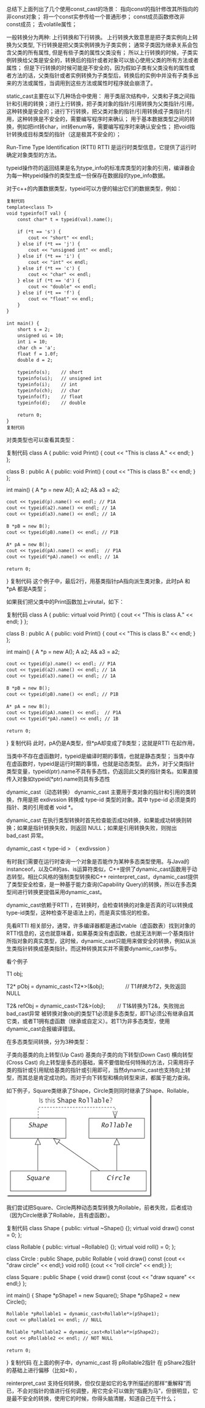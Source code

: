 总结下上面列出了几个使用const_cast的场景：
指向const的指针修改其所指向的非const对象；
将一个const实参传给一个普通形参；
const成员函数修改非const成员；
去volatile属性；

一般转换分为两种: 上行转换和下行转换。
上行转换大致意思是把子类实例向上转换为父类型, 下行转换是把父类实例转换为子类实例；
通常子类因为继承关系会包含父类的所有属性, 但是有些子类的属性父类没有；
所以上行转换的时候，子类实例转换给父类是安全的，转换后的指针或者对象可以放心使用父类的所有方法或者属性；
但是下行转换的时候可能是不安全的，因为假如子类有父类没有的属性或者方法的话，父类指针或者实例转换为子类型后，转换后的实例中并没有子类多出来的方法或属性，当调用到这些方法或属性时程序就会崩溃了。

static_cast主要在以下几种场合中使用：
用于类层次结构中，父类和子类之间指针和引用的转换；进行上行转换，把子类对象的指针/引用转换为父类指针/引用，这种转换是安全的；进行下行转换，把父类对象的指针/引用转换成子类指针/引用，这种转换是不安全的，需要编写程序时来确认；
用于基本数据类型之间的转换，例如把int转char，int转enum等，需要编写程序时来确认安全性；
把void指针转换成目标类型的指针（这是极其不安全的）；


Run-Time Type Identification (RTTI)
RTTI 是运行时类型信息，它提供了运行时确定对象类型的方法。



typeid操作符的返回结果是名为type_info的标准库类型的对象的引用，编译器会为每一种typeid操作的类型生成一份保存在数据段的type_info数据。

对于c++的内置数据类型，typeid可以方便的输出它们的数据类型，例如：
```
复制代码
template<class T>
void typeinfo(T val) {
    const char* t = typeid(val).name();

    if (*t == 's') {
        cout << "short" << endl;
    } else if (*t == 'j') {
        cout << "unsigned int" << endl;
    } else if (*t == 'i') {
        cout << "int" << endl;
    } else if (*t == 'c') {
        cout << "char" << endl;
    } else if (*t == 'd') {
        cout << "double" << endl;
    } else if (*t == 'f') {
        cout << "float" << endl;
    }
}

int main() {
    short s = 2;
    unsigned ui = 10;
    int i = 10;
    char ch = 'a';
    float f = 1.0f;
    double d = 2;

    typeinfo(s);    // short
    typeinfo(ui);   // unsigned int
    typeinfo(i);    // int
    typeinfo(ch);   // char
    typeinfo(f);    // float
    typeinfo(d);    // double

    return 0;
}
复制代码
```


对类类型也可以查看其类型：

复制代码
class A {
public:
    void Print() { cout << "This is class A." << endl; }
};

class B : public A {
public:
    void Print() { cout << "This is class B." << endl; }
};

int main() {
    A *p = new A();
    A a2;
    A& a3 = a2;

    cout << typeid(p).name() << endl; // P1A
    cout << typeid(a2).name() << endl; // 1A
    cout << typeid(a3).name() << endl; // 1A

    B *pB = new B();
    cout << typeid(pB).name() << endl; // P1B

    A* pA = new B();
    cout << typeid(pA).name() << endl;  // P1A
    cout << typeid(*pA).name() << endl; // 1A

    return 0;
}
复制代码
这个例子中，最后2行，用基类指针pA指向派生类对象，此时pA 和 *pA 都是A类型；

如果我们把父类中的Print函数加上virutal，如下：

复制代码
class A {
public:
    virtual void Print() { cout << "This is class A." << endl; }
};

class B : public A {
public:
    void Print() { cout << "This is class B." << endl; }
};

int main() {
    A *p = new A();
    A a2;
    A& a3 = a2;

    cout << typeid(p).name() << endl; // P1A
    cout << typeid(a2).name() << endl; // 1A
    cout << typeid(a3).name() << endl; // 1A

    B *pB = new B();
    cout << typeid(pB).name() << endl; // P1B

    A* pA = new B();
    cout << typeid(pA).name() << endl;  // P1A
    cout << typeid(*pA).name() << endl; // 1B

    return 0;
}
复制代码
此时，pA仍是A类型，但*pA却变成了B类型；这就是RTTI 在起作用，

当类中不存在虚函数时，typeid是编译时期的事情，也就是静态类型；
当类中存在虚函数时，typeid是运行时期的事情，也就是动态类型。
此外，对于父类指针类型变量，typeid(ptr).name不具有多态性，仍返回此父类的指针类名。如果直接传入对象如typeid(*ptr).name则具有多态性


dynamic_cast（动态转换）
dynamic_cast 主要用于类对象的指针和引用的类转换，作用是把 exdivssion 转换成 type-id 类型的对象。其中 type-id 必须是类的指针、类的引用或者 void *。

dynamic_cast 在执行类型转换时首先检查能否成功转换，如果能成功转换则转换；如果是指针转换失败，则返回 NULL；如果是引用转换失败，则抛出 bad_cast 异常。

dynamic_cast < type-id > （ exdivssion ）


有时我们需要在运行时查询一个对象是否能作为某种多态类型使用。与Java的instanceof，以及C#的as、is运算符类似，C++提供了dynamic_cast函数用于动态转型。相比C风格的强制类型转换和C++ reinterpret_cast，dynamic_cast提供了类型安全检查，是一种基于能力查询(Capability Query)的转换，所以在多态类型间进行转换更提倡采用dynamic_cast。

dynamic_cast依赖于RTTI ，在转换时，会检查转换的对象是否真的可以转换成type-id类型，这种检查不是语法上的，而是真实情况的检查。

先看RTTI 相关部分，通常，许多编译器都是通过vtable（虚函数表）找到对象的RTTI信息的，这也就意味着，如果基类没有虚函数，也就无法判断一个基类指针所指对象的真实类型，这时候，dynamic_cast只能用来做安全的转换，例如从派生类指针转换成基类指针。而这种转换其实并不需要dynamic_cast参与。




看个例子

T1 obj;

T2* pObj = dynamic_cast<T2*>(&obj);　　　　// T1*转换为T2*，失败返回NULL

T2& refObj = dynamic_cast<T2&>(obj);　　  // T1&转换为T2&，失败抛出bad_cast异常
被转换对象obj的类型T1必须是多态类型，即T1必须公有继承自其它类，或者T1拥有虚函数（继承或自定义）。若T1为非多态类型，使用dynamic_cast会报编译错误。

在多态类型间转换，分为3种类型：

子类向基类的向上转型(Up Cast)
基类向子类的向下转型(Down Cast)
横向转型(Cross Cast)
向上转型是多态的基础，需不要借助任何特殊的方法，只需用将子类的指针或引用赋给基类的指针或引用即可，当然dynamic_cast也支持向上转型，而其总是肯定成功的。而对于向下转型和横向转型来讲，都属于能力查询。



如下例子，Square类继承了Shape，Circle类则同时继承了Shape、Rollable，
![imag](.\\imag\\shape_rollable.png)




我们尝试把Square、Circle两种动态类型转换为Rollable，前者失败，后者成功（因为Circle继承了Rollable，且有虚函数）。

复制代码
class Shape {
public:
    virtual ~Shape() {};
    virtual void draw() const = 0;
};

class Rollable {
public:
    virtual ~Rollable() {};
    virtual void roll() = 0;
};

class Circle : public Shape, public Rollable {
    void draw() const {cout << "draw circle" << endl;}
    void roll() {cout << "roll circle" << endl;}
};

class Square : public Shape {
    void draw() const {cout << "draw square" << endl;}
};

int main() {
    Shape *pShape1 = new Square();
    Shape *pShape2 = new Circle();

    Rollable *pRollable1 = dynamic_cast<Rollable*>(pShape1);
    cout << pRollable1 << endl; // NULL

    Rollable *pRollable2 = dynamic_cast<Rollable*>(pShape2);
    cout << pRollable2 << endl; // NOT NULL

    return 0;
}
复制代码
在上面的例子中，dynamic_cast 将 pRollable2指针 在 pShare2指针 的基础上进行偏移（比如+8），















reinterpret_cast
支持任何转换，但仅仅是如它的名字所描述的那样“重解释”而已，不会对指针的值进行任何调整，用它完全可以做到“指鹿为马”，但很明显，它是最不安全的转换，使用它的时候，你得头脑清醒，知道自己在干什么；

